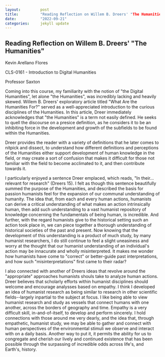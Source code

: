 ```yaml
---
layout:         post
title:          "Reading Reflection on Willem B. Dreers' "The Humanities""
date:           "2022-09-21"
categories:     jekyll update
---
```


## Reading Reflection on Willem B. Dreers' "The Humanities"
Kevin Arellano Flores

CLS-0161 - Introduction to Digital Humanities

Professor Saxton

Coming into this course, my familiarity with the notion of "the Digital Humanities", let alone "the Humanities", was incredibly lacking and heavily skewed. Willem B. Dreers' exploratory article titled "What Are the Humanities For?" served as a well-appreciated introduction to the curious disciplines of the Humanities. In this article, Dreer immediately acknowledges that "the Humanities" is a term not easily defined. He seeks to quell the discourse on a presice definition, as he considers it to be an inhibiting force in the development and growth of the subfields to be found within the Humanities.

Dreer provides the reader with a variety of definitions that he later comes to nitpick and dissect, to understand how different definitions and perceptions of the Humanities either support development of human knowledge in the field, or may create a sort of confusion that makes it difficult for those not familiar with the field to become acclimated to it, and then contribute towards it.

I particularly enjoyed a sentence Dreer emplaced, which reads, "In their... relevant for research" (Dreers 15). I felt as though this sentence beautifully summed the purpose of the Humanities, and described the basis for passion humanists feel for the expansion of our communal understanding of humanity. The idea that, from each and every human actions, humanists can derive a critical understanding of what makes an action intrinsically human, then add such understanding to a vast humanist repository of knowledge concerning the fundamentals of being human, is incredible. And further, with the regard humanists give to the historical setting such an action took place in, we can piece together a thorough understanding of historical societies of the past and present. Now knowing that the development of this understanding is a product of much study, by many humanist researchers, I do still continue to feel a slight uneasiness and worry at the thought that our humanist understanding of an individual's action may be innacurate and wholly misinterpreted. It makes me wonder how humanists have come to "correct" or better-guide past interpretations, and how such "misinterpretations" first came to their radar?

I also connected with another of Dreers ideas that revolve around the "appropriate" approaches humanists shouls take to analyze human actions. Dreer believes that scholarly efforts within humanist disciplines should welcome and encourage analysses based on empathy. I think I developed an idea of humanist research as being similar to research in other scientific fields--largely inpartial to the subject at focus. I like being able to view humanist research and study as vessels that connect humans with one another, across the borders of geography and time. Empathy is a very difficult skill, in-and-of-itself, to develop and perform sincerely. I hold connections with those around me very dearly, and the idea that, through empathetic, humanist study, we may be able to gather and connect with human perspectives of the environmental stimuli we observe and interact with on a daily basis. Another way to put it, it permits the ability for us to congregate and cherish our lively and continued existence that has been possible through the surpassing of incredible odds across life's, and Earth's, history.
